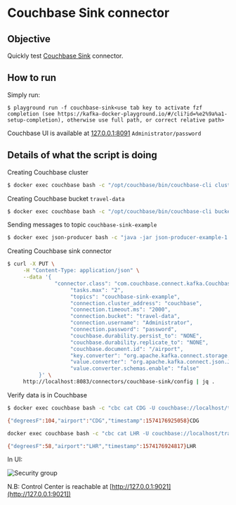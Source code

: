 # Couchbase Sink connector



## Objective

Quickly test [Couchbase Sink](https://docs.couchbase.com/kafka-connector/3.4/index.html) connector.




## How to run

Simply run:

```
$ playground run -f couchbase-sink<use tab key to activate fzf completion (see https://kafka-docker-playground.io/#/cli?id=%e2%9a%a1-setup-completion), otherwise use full path, or correct relative path>
```

Couchbase UI is available at [127.0.0.1:8091](http://127.0.0.1:8091) `Administrator/password`

## Details of what the script is doing

Creating Couchbase cluster

```bash
$ docker exec couchbase bash -c "/opt/couchbase/bin/couchbase-cli cluster-init --cluster-username Administrator --cluster-password password --services=data,index,query"
```

Creating Couchbase bucket `travel-data`

```bash
$ docker exec couchbase bash -c "/opt/couchbase/bin/couchbase-cli bucket-create --cluster localhost:8091 --username Administrator --password password --bucket travel-data --bucket-type couchbase --bucket-ramsize 100"
```

Sending messages to topic `couchbase-sink-example`

```bash
$ docker exec json-producer bash -c "java -jar json-producer-example-1.0.0-SNAPSHOT-jar-with-dependencies.jar"
```

Creating Couchbase sink connector

```bash
$ curl -X PUT \
     -H "Content-Type: application/json" \
     --data '{
               "connector.class": "com.couchbase.connect.kafka.CouchbaseSinkConnector",
                    "tasks.max": "2",
                    "topics": "couchbase-sink-example",
                    "connection.cluster_address": "couchbase",
                    "connection.timeout.ms": "2000",
                    "connection.bucket": "travel-data",
                    "connection.username": "Administrator",
                    "connection.password": "password",
                    "couchbase.durability.persist_to": "NONE",
                    "couchbase.durability.replicate_to": "NONE",
                    "couchbase.document.id": "/airport",
                    "key.converter": "org.apache.kafka.connect.storage.StringConverter",
                    "value.converter": "org.apache.kafka.connect.json.JsonConverter",
                    "value.converter.schemas.enable": "false"
          }' \
     http://localhost:8083/connectors/couchbase-sink/config | jq .
```

Verify data is in Couchbase

```bash
$ docker exec couchbase bash -c "cbc cat CDG -U couchbase://localhost/travel-data -u Administrator -P password"

{"degreesF":104,"airport":"CDG","timestamp":1574176925058}CDG                  CAS=0x15d899953dda0000, Flags=0x2000000, Size=58, Datatype=0x01(JSON)
```

```bash
docker exec couchbase bash -c "cbc cat LHR -U couchbase://localhost/travel-data -u Administrator -P password"

{"degreesF":58,"airport":"LHR","timestamp":1574176924817}LHR                  CAS=0x15d899953dd60000, Flags=0x2000000, Size=57, Datatype=0x01(JSON)
```

In UI:

![Security group](Screenshot1.png)


N.B: Control Center is reachable at [http://127.0.0.1:9021](http://127.0.0.1:9021])
